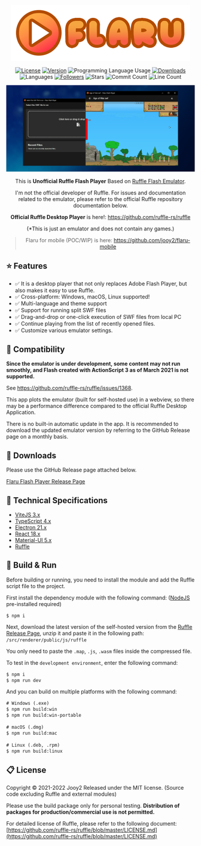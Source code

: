 <div align="center">

![flaru-logo](src/renderer/public/images/flaru-logo.webp)

[![License](https://img.shields.io/badge/license-MIT-blue.svg)](https://github.com/jooy2/flaru/blob/master/LICENSE) [![Version](https://img.shields.io/github/package-json/v/jooy2/flaru)](https://github.com/jooy2/flaru/tags) ![Programming Language Usage](https://img.shields.io/github/languages/top/jooy2/flaru) [![Downloads](https://img.shields.io/github/downloads/jooy2/flaru/total)](https://github.com/jooy2/flaru/releases) ![Languages](https://img.shields.io/github/languages/count/jooy2/flaru) [![Followers](https://img.shields.io/github/followers/jooy2?style=social)](https://github.com/jooy2) ![Stars](https://img.shields.io/github/stars/jooy2/flaru?style=social) ![Commit Count](https://img.shields.io/github/commit-activity/y/jooy2/flaru) ![Line Count](https://img.shields.io/tokei/lines/github/jooy2/flaru)

![Logo Image](readme-screenshot.webp)

This is **Unofficial Ruffle Flash Player** Based on [Ruffle Flash Emulator](https://ruffle.rs).

I'm not the official developer of Ruffle. For issues and documentation related to the emulator, please refer to the official Ruffle repository documentation below.

**Official Ruffle Desktop Player** is here!: https://github.com/ruffle-rs/ruffle

(\*This is just an emulator and does not contain any games.)

> Flaru for mobile (POC/WIP) is here: https://github.com/jooy2/flaru-mobile

</div>

## ⭐ Features

- ✅ It is a desktop player that not only replaces Adobe Flash Player, but also makes it easy to use Ruffle.
- ✅ Cross-platform: Windows, macOS, Linux supported!
- ✅ Multi-language and theme support
- ✅ Support for running split SWF files
- ✅ Drag-and-drop or one-click execution of SWF files from local PC
- ✅ Continue playing from the list of recently opened files.
- ✅ Customize various emulator settings.

## 📢 Compatibility

**Since the emulator is under development, some content may not run smoothly, and Flash created with ActionScript 3 as of March 2021 is not supported.**

See https://github.com/ruffle-rs/ruffle/issues/1368.

This app plots the emulator (built for self-hosted use) in a webview, so there may be a performance difference compared to the official Ruffle Desktop Application.

There is no built-in automatic update in the app. It is recommended to download the updated emulator version by referring to the GitHub Release page on a monthly basis.

## 💾 Downloads

Please use the GitHub Release page attached below.

[Flaru Flash Player Release Page](https://github.com/jooy2/flaru/releases)

## 🔧 Technical Specifications

- [ViteJS 3.x](https://vitejs.dev)
- [TypeScript 4.x](https://www.typescriptlang.org)
- [Electron 21.x](https://www.electronjs.org)
- [React 18.x](https://reactjs.org)
- [Material-UI 5.x](https://mui.com)
- [Ruffle](https://ruffle.rs)

## 🔨 Build & Run

Before building or running, you need to install the module and add the Ruffle script file to the project.

First install the dependency module with the following command: ([NodeJS](https://nodejs.org) pre-installed required)

```shell
$ npm i
```

Next, download the latest version of the self-hosted version from the [Ruffle Release Page](https://github.com/ruffle-rs/ruffle/releases), unzip it and paste it in the following path: `/src/renderer/public/js/ruffle`

You only need to paste the `.map`, `.js`, `.wasm` files inside the compressed file.

To test in the `development environment`, enter the following command:

```shell
$ npm i
$ npm run dev
```

And you can build on multiple platforms with the following command:

```shell
# Windows (.exe)
$ npm run build:win
$ npm run build:win-portable

# macOS (.dmg)
$ npm run build:mac

# Linux (.deb, .rpm)
$ npm run build:linux
```

## 📋 License

Copyright © 2021-2022 Jooy2 Released under the MIT license. (Source code excluding Ruffle and external modules)

Please use the build package only for personal testing. **Distribution of packages for production/commercial use is not permitted.**

For detailed license of Ruffle, please refer to the following document: [https://github.com/ruffle-rs/ruffle/blob/master/LICENSE.md](https://github.com/ruffle-rs/ruffle/blob/master/LICENSE.md)
